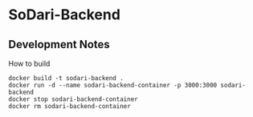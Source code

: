 # SoDari-Backend

## Development Notes

How to build

```
docker build -t sodari-backend .
docker run -d --name sodari-backend-container -p 3000:3000 sodari-backend
docker stop sodari-backend-container
docker rm sodari-backend-container
```
